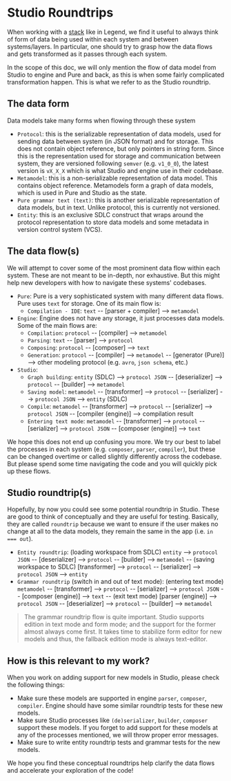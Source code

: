 # Studio Roundtrips

When working with a [stack](./studio-in-Legend.md) like in Legend, we find it useful to always think of form of data being used within each system and between systems/layers. In particular, one should try to grasp how the data flows and gets transformed as it passes through each system.

In the scope of this doc, we will only mention the flow of data model from Studio to engine and Pure and back, as this is when some fairly complicated transformation happen. This is what we refer to as the Studio roundtrip.

## The data form

Data models take many forms when flowing through these system

- `Protocol`: this is the serializable representation of data models, used for sending data between system (in JSON format) and for storage. This does not contain object reference, but only pointers in string form. Since this is the representation used for storage and communication between system, they are versioned following `semver` (e.g. `v1_0_0`), the latest version is `vX_X_X` which is what Studio and engine use in their codebase.
- `Metamodel`: this is a non-serializable representation of data model. This contains object reference. Metamodels form a graph of data models, which is used in Pure and Studio as the state.
- `Pure grammar text (text)`: this is another serializable representation of data models, but in text. Unlike protocol, this is currently not versioned.
- `Entity`: this is an exclusive SDLC construct that wraps around the protocol representation to store data models and some metadata in version control system (VCS).

## The data flow(s)

We will attempt to cover some of the most prominent data flow within each system. These are not meant to be in-depth, nor exhaustive. But this might help new developers with how to navigate these systems' codebases.

- `Pure`: Pure is a very sophisticated system with many different data flows. Pure uses `text` for storage. One of its main flow is:
  - `Compilation - IDE`: `text` -- [parser + compiler] --> `metamodel`
- `Engine`: Engine does not have any storage, it just processes data models. Some of the main flows are:
  - `Compilation`: `protocol` -- [compiler] --> `metamodel`
  - `Parsing`: `text` -- [parser] --> `protocol`
  - `Composing`: `protocol` -- [composer] --> `text`
  - `Generation`: `protocol` -- [compiler] --> `metamodel` -- [generator (Pure)] --> other modeling protocol (e.g. `avro`, `json schema`, etc.)
- `Studio`:
  - `Graph building`: `entity` (SDLC) --> `protocol JSON` -- [deserializer] --> `protocol` -- [builder] --> `metamodel`
  - `Saving model`: `metamodel` -- [transformer] --> `protocol` -- [serializer] --> `protocol JSON` --> `entity` (SDLC)
  - `Compile`: `metamodel` -- [transformer] --> `protocol` -- [serializer] --> `protocol JSON` -- [compiler (engine)] --> compilation result
  - `Entering text mode`: `metamodel` -- [transformer] --> `protocol` -- [serializer] --> `protocol JSON` -- [composer (engine)] --> `text`

We hope this does not end up confusing you more. We try our best to label the processes in each system (e.g. `composer`, `parser`, `compiler`), but these can be changed overtime or called slightly differently across the codebase. But please spend some time navigating the code and you will quickly pick up these flows.

## Studio roundtrip(s)

Hopefully, by now you could see some potential roundtrip in Studio. These are good to think of conceptually and they are useful for testing. Basically, they are called `roundtrip` because we want to ensure if the user makes no change at all to the data models, they remain the same in the app (i.e. `in === out`).

- `Entity roundtrip`: (loading workspace from SDLC) `entity` --> `protocol JSON` -- [deserializer] --> `protocol` -- [builder] --> `metamodel` -- (saving workspace to SDLC) [transformer] --> `protocol` -- [serializer] --> `protocol JSON` --> `entity`
- `Grammar roundtrip` (switch in and out of text mode): (entering text mode) `metamodel` -- [transformer] --> `protocol` -- [serializer] --> `protocol JSON` -- [composer (engine)] --> `text` -- (exit text mode) [parser (engine)] --> `protocol JSON` -- [deserializer] --> `protocol` -- [builder] --> `metamodel`

> The grammar roundtrip flow is quite important. Studio supports edition in text mode and form mode; and the support for the former almost always come first. It takes time to stabilize form editor for new models and thus, the fallback edition mode is always text-editor.

## How is this relevant to my work?

When you work on adding support for new models in Studio, please check the following things:

- Make sure these models are supported in engine `parser`, `composer`, `compiler`. Engine should have some similar roundtrip tests for these new models.
- Make sure Studio processes like `(de)serializer`, `builder`, `composer` support these models. If you forget to add support for these models at any of the processes mentioned, we will throw proper error messages.
- Make sure to write entity roundtrip tests and grammar tests for the new models.

We hope you find these conceptual roundtrips help clarify the data flows and accelerate your exploration of the code!
